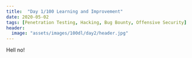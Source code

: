 ```yaml
---
title:  "Day 1/100 Learning and Improvement"
date: 2020-05-02
tags: [Penetration Testing, Hacking, Bug Bounty, Offensive Security]
header: 
  image: "assets/images/100dl/day2/header.jpg"
---
```


Hell no!
